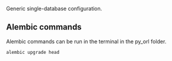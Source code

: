 Generic single-database configuration.

## Alembic commands

Alembic commands can be run in the terminal in the py_orl folder.

```shell 
alembic upgrade head
```